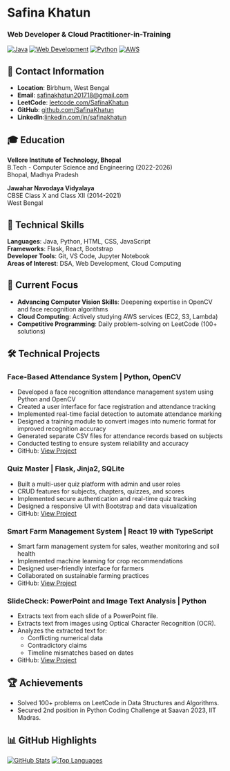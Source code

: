 # Safina Khatun
### Web Developer & Cloud Practitioner-in-Training

[![Java](https://img.shields.io/badge/Java-Core%20Language-blue?logo=java)](https://java.com)
[![Web Development](https://img.shields.io/badge/Web%20Development-Full--stack-brightgreen)](https://developer.mozilla.org)
[![Python](https://img.shields.io/badge/Python-OpenCV%20Projects-yellow?logo=python)](https://python.org)
[![AWS](https://img.shields.io/badge/AWS-Cloud%20Learning-orange?logo=amazonaws)](https://aws.amazon.com)

## 📍 Contact Information
- **Location**: Birbhum, West Bengal
- **Email**: safinakhatun201718@gmail.com
- **LeetCode**: [leetcode.com/SafinaKhatun](https://leetcode.com/u/BZE1UdEzPT/)
- **GitHub**: [github.com/SafinaKhatun](https://github.com/SafinaKhatun)
- **LinkedIn**:[linkedin.com/in/safinakhatun](https://www.linkedin.com/in/safinakhatun2002/)

## 🎓 Education
**Vellore Institute of Technology, Bhopal**  
B.Tech - Computer Science and Engineering (2022-2026)  
Bhopal, Madhya Pradesh

**Jawahar Navodaya Vidyalaya**  
CBSE Class X and Class XII (2014-2021)  
West Bengal

## 🔧 Technical Skills
**Languages**: Java, Python, HTML, CSS, JavaScript  
**Frameworks**: Flask, React, Bootstrap  
**Developer Tools**: Git, VS Code, Jupyter Notebook  
**Areas of Interest**: DSA, Web Development, Cloud Computing 

## 🧠 Current Focus
- **Advancing Computer Vision Skills**: Deepening expertise in OpenCV and face recognition algorithms  
- **Cloud Computing**: Actively studying AWS services (EC2, S3, Lambda)  
- **Competitive Programming**: Daily problem-solving on LeetCode (100+ solutions)  

## 🛠️ Technical Projects

### Face-Based Attendance System | Python, OpenCV
- Developed a face recognition attendance management system using Python and OpenCV
- Created a user interface for face registration and attendance tracking
- Implemented real-time facial detection to automate attendance marking
- Designed a training module to convert images into numeric format for improved recognition accuracy
- Generated separate CSV files for attendance records based on subjects
- Conducted testing to ensure system reliability and accuracy
- GitHub: [View Project](https://github.com/SafinaKhatun) 

### Quiz Master | Flask, Jinja2, SQLite
- Built a multi-user quiz platform with admin and user roles
- CRUD features for subjects, chapters, quizzes, and scores
- Implemented secure authentication and real-time quiz tracking
- Designed a responsive UI with Bootstrap and data visualization
- GitHub: [View Project](https://github.com/SafinaKhatun/QuizMaster) 

### Smart Farm Management System | React 19 with TypeScript
- Smart farm management system for sales, weather monitoring and soil health
- Implemented machine learning for crop recommendations
- Designed user-friendly interface for farmers
- Collaborated on sustainable farming practices
- GitHub: [View Project](https://github.com/SafinaKhatun)

### SlideCheck: PowerPoint and Image Text Analysis | Python 
- Extracts text from each slide of a PowerPoint file.
- Extracts text from images using Optical Character Recognition (OCR).
- Analyzes the extracted text for:
  - Conflicting numerical data
  - Contradictory claims
  - Timeline mismatches based on dates
- GitHub: [View Project](https://github.com/SafinaKhatun/SlideCheck)
 

## 🏆 Achievements
- Solved 100+ problems on LeetCode in Data Structures and Algorithms.
- Secured 2nd position in Python Coding Challenge at Saavan 2023, IIT Madras.

## 📊 GitHub Highlights
[![GitHub Stats](https://github-readme-stats.vercel.app/api?username=SafinaKhatun&show_icons=true&theme=radical)](https://github.com/SafinaKhatun)
[![Top Languages](https://github-readme-stats.vercel.app/api/top-langs/?username=SafinaKhatun&layout=compact&theme=radical)](https://github.com/SafinaKhatun)
